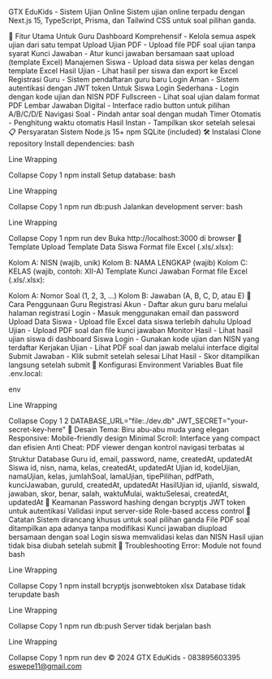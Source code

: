 GTX EduKids - Sistem Ujian Online
Sistem ujian online terpadu dengan Next.js 15, TypeScript, Prisma, dan Tailwind CSS untuk soal pilihan ganda.

🚀 Fitur Utama
Untuk Guru
Dashboard Komprehensif - Kelola semua aspek ujian dari satu tempat
Upload Ujian PDF - Upload file PDF soal ujian tanpa syarat
Kunci Jawaban - Atur kunci jawaban bersamaan saat upload (template Excel)
Manajemen Siswa - Upload data siswa per kelas dengan template Excel
Hasil Ujian - Lihat hasil per siswa dan export ke Excel
Registrasi Guru - Sistem pendaftaran guru baru
Login Aman - Sistem autentikasi dengan JWT token
Untuk Siswa
Login Sederhana - Login dengan kode ujian dan NISN
PDF Fullscreen - Lihat soal ujian dalam format PDF
Lembar Jawaban Digital - Interface radio button untuk pilihan A/B/C/D/E
Navigasi Soal - Pindah antar soal dengan mudah
Timer Otomatis - Penghitung waktu otomatis
Hasil Instan - Tampilkan skor setelah selesai
📋 Persyaratan Sistem
Node.js 15+
npm
SQLite (included)
🛠️ Instalasi
Clone repository
Install dependencies:
bash

Line Wrapping

Collapse
Copy
1
npm install
Setup database:
bash

Line Wrapping

Collapse
Copy
1
npm run db:push
Jalankan development server:
bash

Line Wrapping

Collapse
Copy
1
npm run dev
Buka http://localhost:3000 di browser
📁 Template Upload
Template Data Siswa
Format file Excel (.xls/.xlsx):

Kolom A: NISN (wajib, unik)
Kolom B: NAMA LENGKAP (wajib)
Kolom C: KELAS (wajib, contoh: XII-A)
Template Kunci Jawaban
Format file Excel (.xls/.xlsx):

Kolom A: Nomor Soal (1, 2, 3, ...)
Kolom B: Jawaban (A, B, C, D, atau E)
🎯 Cara Penggunaan
Guru
Registrasi Akun - Daftar akun guru baru melalui halaman registrasi
Login - Masuk menggunakan email dan password
Upload Data Siswa - Upload file Excel data siswa terlebih dahulu
Upload Ujian - Upload PDF soal dan file kunci jawaban
Monitor Hasil - Lihat hasil ujian siswa di dashboard
Siswa
Login - Gunakan kode ujian dan NISN yang terdaftar
Kerjakan Ujian - Lihat PDF soal dan jawab melalui interface digital
Submit Jawaban - Klik submit setelah selesai
Lihat Hasil - Skor ditampilkan langsung setelah submit
🔧 Konfigurasi
Environment Variables
Buat file .env.local:

env

Line Wrapping

Collapse
Copy
1
2
DATABASE_URL="file:./dev.db"
JWT_SECRET="your-secret-key-here"
🎨 Desain
Tema: Biru abu-abu muda yang elegan
Responsive: Mobile-friendly design
Minimal Scroll: Interface yang compact dan efisien
Anti Cheat: PDF viewer dengan kontrol navigasi terbatas
📊 Struktur Database
Guru
id, email, password, name, createdAt, updatedAt
Siswa
id, nisn, nama, kelas, createdAt, updatedAt
Ujian
id, kodeUjian, namaUjian, kelas, jumlahSoal, lamaUjian, tipePilihan, pdfPath, kunciJawaban, guruId, createdAt, updatedAt
HasilUjian
id, ujianId, siswaId, jawaban, skor, benar, salah, waktuMulai, waktuSelesai, createdAt, updatedAt
🔐 Keamanan
Password hashing dengan bcryptjs
JWT token untuk autentikasi
Validasi input server-side
Role-based access control
📝 Catatan
Sistem dirancang khusus untuk soal pilihan ganda
File PDF soal ditampilkan apa adanya tanpa modifikasi
Kunci jawaban diupload bersamaan dengan soal
Login siswa memvalidasi kelas dan NISN
Hasil ujian tidak bisa diubah setelah submit
🐛 Troubleshooting
Error: Module not found
bash

Line Wrapping

Collapse
Copy
1
npm install bcryptjs jsonwebtoken xlsx
Database tidak terupdate
bash

Line Wrapping

Collapse
Copy
1
npm run db:push
Server tidak berjalan
bash

Line Wrapping

Collapse
Copy
1
npm run dev
© 2024 GTX EduKids - 083895603395 eswepe11@gmail.com

